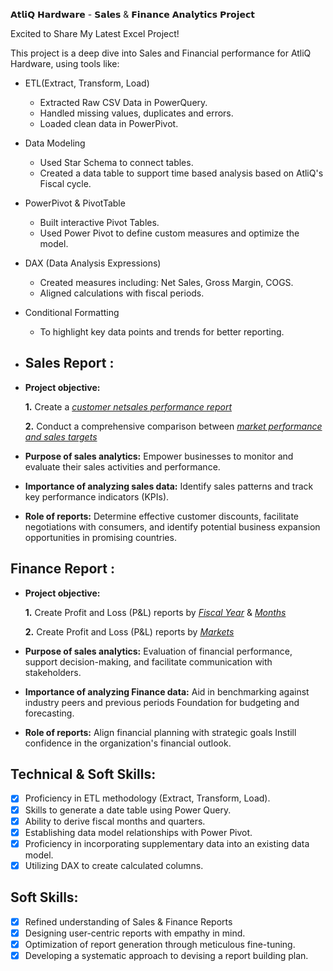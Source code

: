 𝗔𝘁𝗹𝗶𝗤 𝗛𝗮𝗿𝗱𝘄𝗮𝗿𝗲 - 𝗦𝗮𝗹𝗲𝘀 & 𝗙𝗶𝗻𝗮𝗻𝗰𝗲 𝗔𝗻𝗮𝗹𝘆𝘁𝗶𝗰𝘀 𝗣𝗿𝗼𝗷𝗲𝗰𝘁

Excited to Share My Latest Excel Project!



This project is a deep dive into Sales and Financial performance for AtliQ Hardware, using tools like:

- ETL(Extract, Transform, Load)
     - Extracted Raw CSV Data in PowerQuery.
     - Handled missing values, duplicates and errors.
     - Loaded clean data in PowerPivot.

- Data Modeling
     - Used Star Schema to connect tables.
     - Created a data table to support time based analysis based on AtliQ's Fiscal cycle.
       
- PowerPivot & PivotTable
     - Built interactive Pivot Tables.
     - Used Power Pivot to define custom measures and optimize the model.

- DAX (Data Analysis Expressions)
     - Created  measures including: Net Sales, Gross Margin, COGS.
     - Aligned calculations with fiscal periods.
  
- Conditional Formatting
     - To highlight key data points and trends for better reporting.


- ## Sales Report :


- **Project objective:** 

    **1.** Create a _[customer netsales performance report](https://github.com/Santhosh23082024/Sales-and-Financials-Analytic-Project/blob/main/Customer%20Net%20Sales%20Performance%20Report.pdf)_ 

    **2.** Conduct a comprehensive comparison between _[market performance and sales targets](https://github.com/Santhosh23082024/Sales-and-Financials-Analytic-Project/blob/main/Market%20Performance%20vs%20Target.pdf)_

- **Purpose of sales analytics:** Empower businesses to monitor and evaluate their sales activities and performance.

- **Importance of analyzing sales data:** Identify sales patterns and track key performance indicators (KPIs).

- **Role of reports:** Determine effective customer discounts, facilitate negotiations with consumers, and identify potential business expansion opportunities in promising countries.


## Finance Report :

- **Project objective:** 

    **1.** Create Profit and Loss (P&L) reports by _[Fiscal Year](https://github.com/Santhosh23082024/Sales-and-Financials-Analytic-Project/blob/main/P%26L%20by%20Fiscal%20Year.pdf)_ & _[Months](https://github.com/Santhosh23082024/Sales-and-Financials-Analytic-Project/blob/main/P%26L%20By%20Fiscal%20Month.pdf)_ 

   **2.** Create Profit and Loss (P&L) reports by _[Markets](https://github.com/Santhosh23082024/Sales-and-Financials-Analytic-Project/blob/main/P%26L%20for%20Markets%202021.pdf)_

- **Purpose of sales analytics:** Evaluation of financial performance, support decision-making, and facilitate communication with stakeholders.

- **Importance of analyzing Finance data:** Aid in benchmarking against industry peers and previous periods Foundation for budgeting and forecasting.

- **Role of reports:** Align financial planning with strategic goals Instill confidence in the organization's financial outlook.


## Technical & Soft Skills:
- [x]	Proficiency in ETL methodology (Extract, Transform, Load).
- [x]	Skills to generate a date table using Power Query.
- [x]	Ability to derive fiscal months and quarters.
- [x]	Establishing data model relationships with Power Pivot.
- [x]	Proficiency in incorporating supplementary data into an existing data model.
- [x]	Utilizing DAX to create calculated columns.

## Soft Skills:
- [x]	Refined understanding of Sales & Finance Reports
- [x]	Designing user-centric reports with empathy in mind.
- [x]	Optimization of report generation through meticulous fine-tuning.
- [x]	Developing a systematic approach to devising a report building plan.
